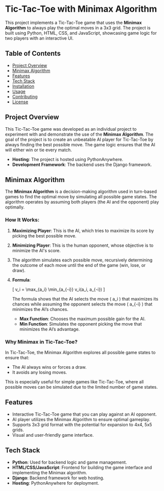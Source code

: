# Tic-Tac-Toe with Minimax Algorithm

This project implements a Tic-Tac-Toe game that uses the **Minimax Algorithm** to always play the optimal moves in a 3x3 grid. The project is built using Python, HTML, CSS, and JavaScript, showcasing game logic for two players with an interactive UI.

## Table of Contents
- [Project Overview](#project-overview)
- [Minimax Algorithm](#minimax-algorithm)
- [Features](#features)
- [Tech Stack](#tech-stack)
- [Installation](#installation)
- [Usage](#usage)
- [Contributing](#contributing)
- [License](#license)

## Project Overview

This Tic-Tac-Toe game was developed as an individual project to experiment with and demonstrate the use of the **Minimax Algorithm**. The goal of the project is to create an unbeatable AI player for Tic-Tac-Toe by always finding the best possible move. The game logic ensures that the AI will either win or tie every match.

- **Hosting**: The project is hosted using PythonAnywhere.
- **Development Framework**: The backend uses the Django framework.

## Minimax Algorithm

The **Minimax Algorithm** is a decision-making algorithm used in turn-based games to find the optimal move by simulating all possible game states. The algorithm operates by assuming both players (the AI and the opponent) play optimally.

### How It Works:

1. **Maximizing Player**: This is the AI, which tries to maximize its score by picking the best possible move.
2. **Minimizing Player**: This is the human opponent, whose objective is to minimize the AI's score.
3. The algorithm simulates each possible move, recursively determining the outcome of each move until the end of the game (win, lose, or draw).
4. **Formula**:
   
   \[
   v_i = \max_{a_i} \min_{a_{-i}} v_i(a_i, a_{-i})
   \]
   
   The formula shows that the AI selects the move \( a_i \) that maximizes its chances while assuming the opponent selects the move \( a_{-i} \) that minimizes the AI’s chances.

   - **Max Function**: Chooses the maximum possible gain for the AI.
   - **Min Function**: Simulates the opponent picking the move that minimizes the AI’s advantage.

### Why Minimax in Tic-Tac-Toe?

In Tic-Tac-Toe, the Minimax Algorithm explores all possible game states to ensure that:
- The AI always wins or forces a draw.
- It avoids any losing moves.

This is especially useful for simple games like Tic-Tac-Toe, where all possible moves can be simulated due to the limited number of game states.

## Features

- Interactive Tic-Tac-Toe game that you can play against an AI opponent.
- AI player utilizes the Minimax Algorithm to ensure optimal gameplay.
- Supports 3x3 grid format with the potential for expansion to 4x4, 5x5 grids.
- Visual and user-friendly game interface.

## Tech Stack

- **Python**: Used for backend logic and game management.
- **HTML/CSS/JavaScript**: Frontend for building the game interface and implementing the Minimax algorithm.
- **Django**: Backend framework for web hosting.
- **Hosting**: PythonAnywhere for deployment.

